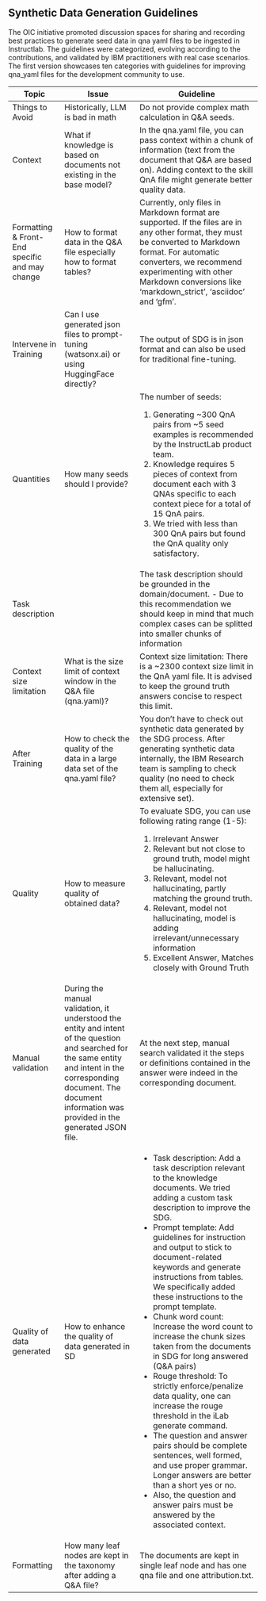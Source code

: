 ## Synthetic Data Generation Guidelines

The OIC initiative promoted discussion spaces for sharing and recording best practices to generate seed data in qna yaml files to be ingested in Instructlab. The guidelines were categorized, evolving according to the contributions, and validated by IBM practitioners with real case scenarios. The first version showcases ten categories with guidelines for improving qna_yaml files for the development community to use.

| Topic | Issue | Guideline |
| --- | --- | --- |
| Things to Avoid | Historically, LLM is bad in math | Do not provide complex math calculation in Q&A seeds. |
| Context | What if knowledge is based on documents not existing in the base model? | In the qna.yaml file, you can pass context within a chunk of information (text from the document that Q&A are based on). Adding context to the skill QnA file might generate better quality data. |
| Formatting & Front-End specific and may change | How to format data in the Q&A file especially how to format tables? | Currently, only files in Markdown format are supported. If the files are in any other format, they must be converted to Markdown format. For automatic converters, we recommend experimenting with other Markdown conversions like ‘markdown_strict’, ‘asciidoc’ and ‘gfm’. |
| Intervene in Training | Can I use generated json files to prompt-tuning (watsonx.ai) or using HuggingFace directly? | The output of SDG is in json format and can also be used for traditional fine-tuning. |
| Quantities | How many seeds should I provide? | The number of seeds: <ol><li>Generating ~300 QnA pairs from ~5 seed examples is recommended by the InstructLab product team.</li><li>Knowledge requires 5 pieces of context from document each with 3 QNAs specific to each context piece for a total of 15 QnA pairs.</li><li>We tried with less than 300 QnA pairs but found the QnA quality only satisfactory.</li><ol> |
| Task description | | The task description should be grounded in the domain/document. - Due to this recommendation we should keep in mind that much complex cases can be splitted into smaller chunks of information |
| Context size limitation | What is the size limit of context window in the Q&A file (qna.yaml)? | Context size limitation: There is a ~2300 context size limit in the QnA yaml file. It is advised to keep the ground truth answers  concise to respect this limit. |
| After Training | How to check the quality of the data in a large data set of the qna.yaml file? | You don’t have to check out synthetic data generated by the SDG process. After generating synthetic data internally, the IBM Research team is sampling to check quality (no need to check them all, especially for extensive set). |
| Quality | How to measure quality of obtained data? | To evaluate SDG, you can use following rating range (1-5): <ol><li>Irrelevant Answer</li><li>Relevant but not close to ground truth, model might be hallucinating.</li><li>Relevant, model not hallucinating, partly matching the ground truth.</li><li>Relevant, model not hallucinating, model is adding irrelevant/unnecessary information</li><li>Excellent Answer, Matches closely with Ground Truth</li><ol> |
| Manual validation | During the manual validation, it understood the entity and intent of the question and searched for the same entity and intent in the corresponding document. The document information was provided in the generated JSON file. | At the next step, manual search validated it the steps or definitions contained in the answer were indeed in the corresponding document. |
| Quality of data generated | How to enhance the quality of data generated in SD | <ul><li>Task description: Add a task description relevant to the knowledge documents. We tried adding a custom task description to improve the SDG.</li><li>Prompt template: Add guidelines for instruction and output to stick to document-related keywords and generate instructions from tables. We specifically added these instructions to the prompt template.</li><li>Chunk word count: Increase the word count to increase the chunk sizes taken from the documents in SDG for long answered (Q&A pairs)</li><li>Rouge threshold: To strictly enforce/penalize data quality, one can increase the rouge threshold in the iLab generate command.</li><li>The question and answer pairs should be complete sentences, well formed, and use proper grammar. Longer answers are better than a short yes or no.</li><li>Also, the question and answer pairs must be answered by the  associated context.</li></ul> |
| Formatting | How many leaf nodes are kept in the taxonomy after adding a Q&A file? | The documents are kept in single leaf node and has one qna file and one attribution.txt. |

